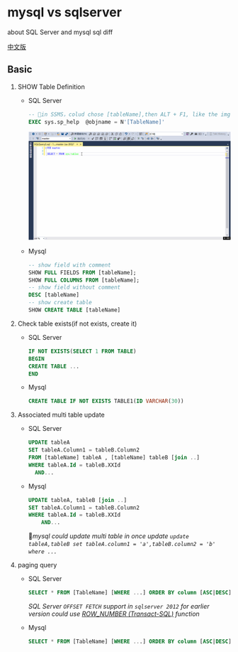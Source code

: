 # mysql vs sqlserver

about SQL Server and mysql sql diff

[中文版](README_ZH.md)

## Basic

1. SHOW Table Definition
    - SQL Server

      ```sql
      -- 📌in SSMS，colud chose [tableName],then ALT + F1, like the img
      EXEC sys.sp_help  @objname = N'[TableName]'
      ```

      ![ssms_show_table_Definition](images/ssms_show_table_Definition.gif)

    - Mysql

      ```sql
      -- show field with comment
      SHOW FULL FIELDS FROM [tableName];
      SHOW FULL COLUMNS FROM [tableName];
      -- show field without comment
      DESC [tableName]
      -- show create table
      SHOW CREATE TABLE [tableName]
      ```

2. Check table exists(if not exists, create it)

    - SQL Server

      ```sql
      IF NOT EXISTS(SELECT 1 FROM TABLE)
      BEGIN
      CREATE TABLE ...
      END
      ```

    - Mysql

      ```sql
      CREATE TABLE IF NOT EXISTS TABLE1(ID VARCHAR(30))
      ```

3. Associated multi table update

    - SQL Server

      ```sql
      UPDATE tableA
      SET tableA.Column1 = tableB.Column2
      FROM [tableName] tableA , [tableName] tableB [join ..]
      WHERE tableA.Id = tableB.XXId
        AND...
      ```

    - Mysql

      ```sql
      UPDATE tableA, tableB [join ..]
      SET tableA.Column1 = tableB.Column2
      WHERE tableA.Id = tableB.XXId
          AND...
      ```

      📌*mysql could update multi table in once update `update tableA,tableB set tableA.column1 = 'a',tableB.column2 = 'b' where ...`*

4. paging query

    - SQL Server

        ```sql
        SELECT * FROM [TableName] [WHERE ...] ORDER BY column [ASC|DESC] OFFSET {(page - 1) * rows} ROWS FETCH NEXT {rows} ROWS ONLY
        ```

        *SQL Server `OFFSET FETCH` support in `sqlserver 2012` for earlier version could use [ROW_NUMBER (Transact-SQL)](https://docs.microsoft.com/zh-cn/sql/t-sql/functions/row-number-transact-sql?view=sql-server-ver15) function*

    - Mysql

        ```sql
        SELECT * FROM [TableName] [WHERE ...] ORDER BY column [ASC|DESC] LIMIT {(page - 1) * rows} , {rows}
        ```
